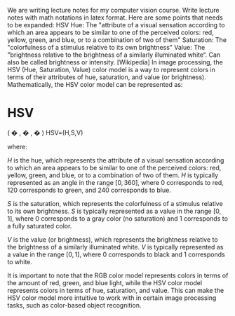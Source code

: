 We are writing lecture notes for my computer vision course. Write lecture notes with math notations in latex format. Here are some points that needs to be expanded:
HSV
Hue: The "attribute of a visual sensation according to which an area appears to be similar to one of the perceived colors: red, yellow, green, and blue, or to a combination of two of them"
Saturation: The "colorfulness of a stimulus relative to its own brightness"
Value: The "brightness relative to the brightness of a similarly illuminated white“. Can also be called brightness or intensity.
[Wikipedia]
In image processing, the HSV (Hue, Saturation, Value) color model is a way to represent colors in terms of their attributes of hue, saturation, and value (or brightness). Mathematically, the HSV color model can be represented as:

HSV
=
(
�
,
�
,
�
)
HSV=(H,S,V)

where:

$H$ is the hue, which represents the attribute of a visual sensation according to which an area appears to be similar to one of the perceived colors: red, yellow, green, and blue, or to a combination of two of them. $H$ is typically represented as an angle in the range $[0, 360]$, where 0 corresponds to red, 120 corresponds to green, and 240 corresponds to blue.

$S$ is the saturation, which represents the colorfulness of a stimulus relative to its own brightness. $S$ is typically represented as a value in the range $[0, 1]$, where 0 corresponds to a gray color (no saturation) and 1 corresponds to a fully saturated color.

$V$ is the value (or brightness), which represents the brightness relative to the brightness of a similarly illuminated white. $V$ is typically represented as a value in the range $[0, 1]$, where 0 corresponds to black and 1 corresponds to white.

It is important to note that the RGB color model represents colors in terms of the amount of red, green, and blue light, while the HSV color model represents colors in terms of hue, saturation, and value. This can make the HSV color model more intuitive to work with in certain image processing tasks, such as color-based object recognition.




